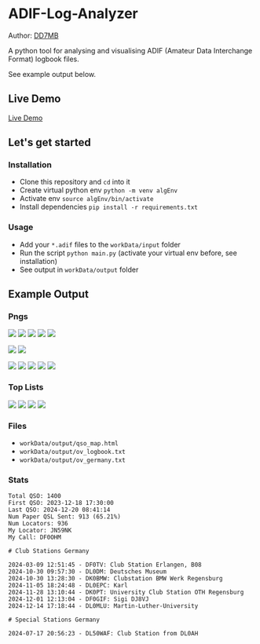 # ADIF-Log-Analyzer

Author: [DD7MB](https://dd7mb.de)

A python tool for analysing and visualising ADIF (Amateur Data Interchange Format) logbook files.

See example output below.

## Live Demo

[Live Demo](https://dd7mb.de/df0ohm-2024.html)

## Let's get started

### Installation

- Clone this repository and `cd` into it
- Create virtual python env `python -m venv algEnv`
- Activate env `source algEnv/bin/activate`
- Install dependencies `pip install -r requirements.txt`

### Usage

- Add your `*.adif` files to the `workData/input` folder
- Run the script `python main.py` (activate your virtual env before, see installation)
- See output in `workData/output` folder

## Example Output

### Pngs

![](workData/output/qso_map.png)
![](workData/output/qso_modes.png)
![](workData/output/qso_sub_modes.png)
![](workData/output/qso_bands.png)
![](workData/output/qso_distance.png)

![](workData/output/ft8_distance_vs_rst_rcvd.png)
![](workData/output/ft8_distance_vs_rst_sent.png)

![](workData/output/qso_per_date.png)
![](workData/output/qso_count_over_time.png)
![](workData/output/qso_per_month_of_year.png)
![](workData/output/qso_per_day_of_week.png)
![](workData/output/qso_per_hour_of_day.png)

### Top Lists

![](workData/output/stats_top_longest_qso.png)
![](workData/output/stats_top_stations.png)
![](workData/output/stats_top_locators.png)
![](workData/output/stats_top_countries.png)

### Files

- `workData/output/qso_map.html`
- `workData/output/ov_logbook.txt`
- `workData/output/ov_germany.txt`

### Stats

```
Total QSO: 1400
First QSO: 2023-12-18 17:30:00
Last QSO: 2024-12-20 08:41:14
Num Paper QSL Sent: 913 (65.21%)
Num Locators: 936
My Locator: JN59NK
My Call: DF0OHM
```

```
# Club Stations Germany 

2024-03-09 12:51:45 - DF0TV: Club Station Erlangen, B08
2024-10-30 09:57:30 - DL0DM: Deutsches Museum
2024-10-30 13:28:30 - DK0BMW: Clubstation BMW Werk Regensburg
2024-11-05 18:24:48 - DL0EPC: Karl
2024-11-28 13:10:44 - DK0PT: University Club Station OTH Regensburg
2024-12-01 12:13:04 - DF0GIF: Sigi DJ8VJ
2024-12-14 17:18:44 - DL0MLU: Martin-Luther-University

# Special Stations Germany 

2024-07-17 20:56:23 - DL50WAF: Club Station from DL0AH
```